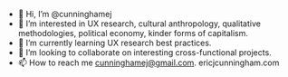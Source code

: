 - 👋 Hi, I’m @cunninghamej
- 👀 I’m interested in UX research, cultural anthropology, qualitative methodologies, political economy, kinder forms of capitalism.
- 🌱 I’m currently learning UX research best practices.
- 💞️ I’m looking to collaborate on interesting cross-functional projects.
- 📫 How to reach me cunninghamej@gmail.com.  ericjcunningham.com

<!---
cunninghamej/cunninghamej is a ✨ special ✨ repository because its `README.md` (this file) appears on your GitHub profile.
You can click the Preview link to take a look at your changes.
--->
